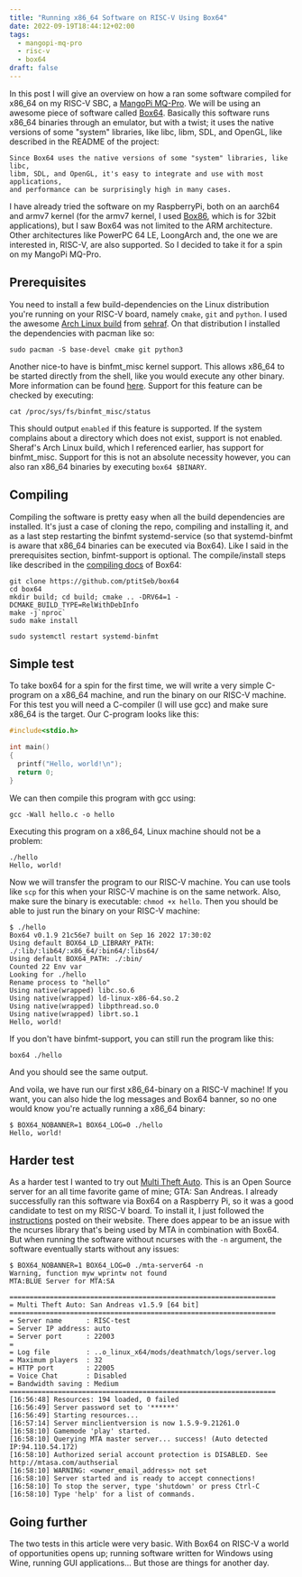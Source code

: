 ```yaml
---
title: "Running x86_64 Software on RISC-V Using Box64"
date: 2022-09-19T18:44:12+02:00
tags:
  - mangopi-mq-pro
  - risc-v
  - box64
draft: false
---
```

In this post I will give an overview on how a ran some software compiled for x86_64 on my RISC-V SBC, a [MangoPi MQ-Pro](https://mangopi.cc/mangopi_mqpro).
We will be using an awesome piece of software called [Box64](https://github.com/ptitSeb/box64/).
Basically this software runs x86_64 binaries through an emulator, but with a twist; it uses the native versions of some "system" libraries, like libc, libm, SDL, and OpenGL, like described in the README of the project:

```
Since Box64 uses the native versions of some "system" libraries, like libc,
libm, SDL, and OpenGL, it's easy to integrate and use with most applications,
and performance can be surprisingly high in many cases.
```

I have already tried the software on my RaspberryPi, both on an aarch64 and armv7 kernel (for the armv7 kernel, I used [Box86](https://github.com/ptitSeb/box86), which is for 32bit applications), but I saw Box64 was not limited to the ARM architecture. Other architectures like PowerPC 64 LE, LoongArch and, the one we are interested in, RISC-V, are also supported. So I decided to take it for a spin on my MangoPi MQ-Pro.

## Prerequisites

You need to install a few build-dependencies on the Linux distribution you're running on your RISC-V board, namely `cmake`, `git` and `python`.
I used the awesome [Arch Linux build](https://github.com/sehraf/riscv-arch-image-builder) from [sehraf](https://github.com/sehraf).
On that distribution I installed the dependencies with pacman like so:
```
sudo pacman -S base-devel cmake git python3
```
Another nice-to have is binfmt_misc kernel support. This allows x86_64 to be started directly from the shell, like you would execute any other binary.
More information can be found [here](https://docs.kernel.org/admin-guide/binfmt-misc.html).
Support for this feature can be checked by executing:
```
cat /proc/sys/fs/binfmt_misc/status
```
This should output `enabled` if this feature is supported.
If the system complains about a directory which does not exist, support is not enabled.
Sheraf's Arch Linux build, which I referenced earlier, has support for binfmt_misc.
Support for this is not an absolute necessity however, you can also ran x86_64 binaries by executing `box64 $BINARY`.

## Compiling

Compiling the software is pretty easy when all the build dependencies are installed.
It's just a case of cloning the repo, compiling and installing it, and as a last step restarting the binfmt systemd-service (so that systemd-binfmt is aware that x86_64 binaries can be executed via Box64).
Like I said in the prerequisites section, binfmt-support is optional.
The compile/install steps like described in the [compiling docs](https://github.com/ptitSeb/box64/blob/main/docs/COMPILE.md#for-risc-v) of Box64:
```
git clone https://github.com/ptitSeb/box64
cd box64
mkdir build; cd build; cmake .. -DRV64=1 -DCMAKE_BUILD_TYPE=RelWithDebInfo
make -j`nproc`
sudo make install

sudo systemctl restart systemd-binfmt
```

## Simple test

To take box64 for a spin for the first time, we will write a very simple C-program on a x86_64 machine, and run the binary on our RISC-V machine.
For this test you will need a C-compiler (I will use gcc) and make sure x86_64 is the target.
Our C-program looks like this:
``` hello.c
#include<stdio.h>

int main()
{
  printf("Hello, world!\n");
  return 0;
}

```

We can then compile this program with gcc using:
```
gcc -Wall hello.c -o hello
```

Executing this program on a x86_64, Linux machine should not be a problem:
```
./hello
Hello, world!
```

Now we will transfer the program to our RISC-V machine. You can use tools like `scp` for this when your RISC-V machine is on the same network.
Also, make sure the binary is executable: `chmod +x hello`.
Then you should be able to just run the binary on your RISC-V machine:
```
$ ./hello 
Box64 v0.1.9 21c56e7 built on Sep 16 2022 17:30:02
Using default BOX64_LD_LIBRARY_PATH: ./:lib/:lib64/:x86_64/:bin64/:libs64/
Using default BOX64_PATH: ./:bin/
Counted 22 Env var
Looking for ./hello
Rename process to "hello"
Using native(wrapped) libc.so.6
Using native(wrapped) ld-linux-x86-64.so.2
Using native(wrapped) libpthread.so.0
Using native(wrapped) librt.so.1
Hello, world!
```
If you don't have binfmt-support, you can still run the program like this:
```
box64 ./hello
```
And you should see the same output.

And voila, we have run our first x86_64-binary on a RISC-V machine!
If you want, you can also hide the log messages and Box64 banner, so no one would know you're actually running a x86_64 binary:
```
$ BOX64_NOBANNER=1 BOX64_LOG=0 ./hello 
Hello, world!
```

## Harder test

As a harder test I wanted to try out [Multi Theft Auto](https://multitheftauto.com/).
This is an Open Source server for an all time favorite game of mine; GTA: San Andreas.
I already successfully ran this software via Box64 on a Raspberry Pi, so it was a good candidate to test on my RISC-V board.
To install it, I just followed the [instructions](https://wiki.multitheftauto.com/wiki/Installing_and_Running_MTASA_Server_on_GNU_Linux#Installation_64_bit) posted on their website.
There does appear to be an issue with the ncurses library that's being used by MTA in combination with Box64.
But when running the software without ncurses with the `-n` argument, the software eventually starts without any issues:
```
$ BOX64_NOBANNER=1 BOX64_LOG=0 ./mta-server64 -n
Warning, function myw_wprintw not found
MTA:BLUE Server for MTA:SA

==================================================================
= Multi Theft Auto: San Andreas v1.5.9 [64 bit]
==================================================================
= Server name      : RISC-test
= Server IP address: auto
= Server port      : 22003
= 
= Log file         : ..o_linux_x64/mods/deathmatch/logs/server.log
= Maximum players  : 32
= HTTP port        : 22005
= Voice Chat       : Disabled
= Bandwidth saving : Medium
==================================================================
[16:56:48] Resources: 194 loaded, 0 failed
[16:56:49] Server password set to '******'
[16:56:49] Starting resources...
[16:57:14] Server minclientversion is now 1.5.9-9.21261.0
[16:58:10] Gamemode 'play' started.
[16:58:10] Querying MTA master server... success! (Auto detected IP:94.110.54.172)
[16:58:10] Authorized serial account protection is DISABLED. See http://mtasa.com/authserial
[16:58:10] WARNING: <owner_email_address> not set
[16:58:10] Server started and is ready to accept connections!
[16:58:10] To stop the server, type 'shutdown' or press Ctrl-C
[16:58:10] Type 'help' for a list of commands.
```

## Going further

The two tests in this article were very basic.
With Box64 on RISC-V a world of opportunities opens up; running software written for Windows using Wine, running GUI applications...
But those are things for another day.
